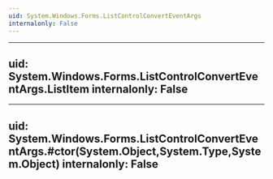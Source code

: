 ```yaml
---
uid: System.Windows.Forms.ListControlConvertEventArgs
internalonly: False
---
```


---
uid: System.Windows.Forms.ListControlConvertEventArgs.ListItem
internalonly: False
---

---
uid: System.Windows.Forms.ListControlConvertEventArgs.#ctor(System.Object,System.Type,System.Object)
internalonly: False
---
